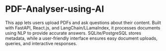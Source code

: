 # PDF-Analyser-using-AI
This app lets users upload PDFs and ask questions about their content. Built with FastAPI, React.js, and LangChain/LLamaIndex, it processes documents using NLP to provide accurate answers. SQLite/PostgreSQL stores metadata, while a user-friendly interface ensures easy document uploads, queries, and interactive responses.
